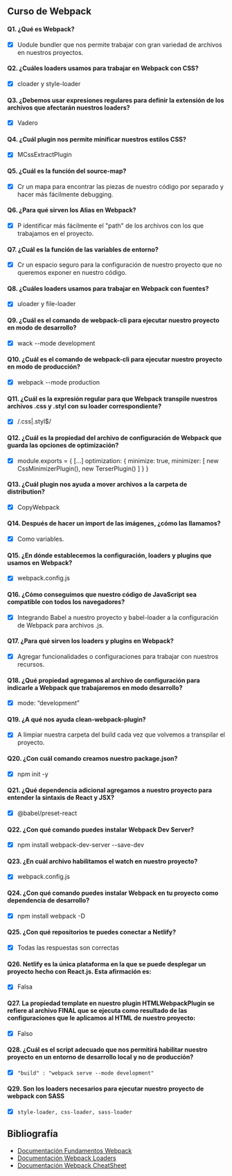 ## Curso de Webpack

#### Q1. ¿Qué es Webpack?

- [x] Uodule bundler que nos permite trabajar con gran variedad de archivos en nuestros proyectos.

#### Q2. ¿Cuáles loaders usamos para trabajar en Webpack con CSS?

- [x] cloader y style-loader

#### Q3. ¿Debemos usar expresiones regulares para definir la extensión de los archivos que afectarán nuestros loaders?

- [x] Vadero

#### Q4. ¿Cuál plugin nos permite minificar nuestros estilos CSS?

- [x] MCssExtractPlugin

#### Q5. ¿Cuál es la función del source-map?

- [x] Cr un mapa para encontrar las piezas de nuestro código por separado y hacer más fácilmente debugging.

#### Q6. ¿Para qué sirven los Alias en Webpack?

- [x] P identificar más fácilmente el "path" de los archivos con los que trabajamos en el proyecto.

#### Q7. ¿Cuál es la función de las variables de entorno?

- [x] Cr un espacio seguro para la configuración de nuestro proyecto que no queremos exponer en nuestro código.

#### Q8. ¿Cuáles loaders usamos para trabajar en Webpack con fuentes?

- [x] uloader y file-loader

#### Q9. ¿Cuál es el comando de webpack-cli para ejecutar nuestro proyecto en modo de desarrollo?

- [x] wack --mode development

#### Q10. ¿Cuál es el comando de webpack-cli para ejecutar nuestro proyecto en modo de producción?

- [x] webpack --mode production

#### Q11. ¿Cuál es la expresión regular para que Webpack transpile nuestros archivos .css y .styl con su loader correspondiente?

- [x] /\.css|.styl$/

#### Q12. ¿Cuál es la propiedad del archivo de configuración de Webpack que guarda las opciones de optimización?

- [x] module.exports = { [...] optimization: { minimize: true, minimizer: [ new CssMinimizerPlugin(), new TerserPlugin() ] } }

#### Q13. ¿Cuál plugin nos ayuda a mover archivos a la carpeta de distribution?

- [x] CopyWebpack

#### Q14. Después de hacer un import de las imágenes, ¿cómo las llamamos?

- [x] Como variables.

#### Q15. ¿En dónde establecemos la configuración, loaders y plugins que usamos en Webpack?

- [x] webpack.config.js

#### Q16. ¿Cómo conseguimos que nuestro código de JavaScript sea compatible con todos los navegadores?

- [x] Integrando Babel a nuestro proyecto y babel-loader a la configuración de Webpack para archivos .js.

#### Q17. ¿Para qué sirven los loaders y plugins en Webpack?

- [x] Agregar funcionalidades o configuraciones para trabajar con nuestros recursos.

#### Q18. ¿Qué propiedad agregamos al archivo de configuración para indicarle a Webpack que trabajaremos en modo desarrollo?

- [x] mode: “development”

#### Q19. ¿A qué nos ayuda clean-webpack-plugin?

- [x] A limpiar nuestra carpeta del build cada vez que volvemos a transpilar el proyecto.

#### Q20. ¿Con cuál comando creamos nuestro package.json?

- [x] npm init -y

#### Q21. ¿Qué dependencia adicional agregamos a nuestro proyecto para entender la sintaxis de React y JSX?

- [x] @babel/preset-react

#### Q22. ¿Con qué comando puedes instalar Webpack Dev Server?

- [x] npm install webpack-dev-server --save-dev

#### Q23. ¿En cuál archivo habilitamos el watch en nuestro proyecto?

- [x] webpack.config.js

#### Q24. ¿Con qué comando puedes instalar Webpack en tu proyecto como dependencia de desarrollo?

- [x] npm install webpack -D

#### Q25. ¿Con qué repositorios te puedes conectar a Netlify?

- [x] Todas las respuestas son correctas

#### Q26. Netlify es la única plataforma en la que se puede desplegar un proyecto hecho con React.js. Esta afirmación es:

- [x] Falsa

#### Q27. La propiedad template en nuestro plugin HTMLWebpackPlugin se refiere al archivo FINAL que se ejecuta como resultado de las configuraciones que le aplicamos al HTML de nuestro proyecto:

- [x] Falso

#### Q28. ¿Cuál es el script adecuado que nos permitirá habilitar nuestro proyecto en un entorno de desarrollo local y no de producción?

- [x] `"build" : "webpack serve --mode development"`

#### Q29. Son los loaders necesarios para ejecutar nuestro proyecto de webpack con SASS

- [x] `style-loader, css-loader, sass-loader`

## Bibliografía

- [Documentación Fundamentos Webpack](https://webpack.js.org/concepts/)
- [Documentación Webpack Loaders](https://webpack.js.org/concepts/loaders/)
- [Documentación Webpack CheatSheet](https://devhints.io/webpack)

